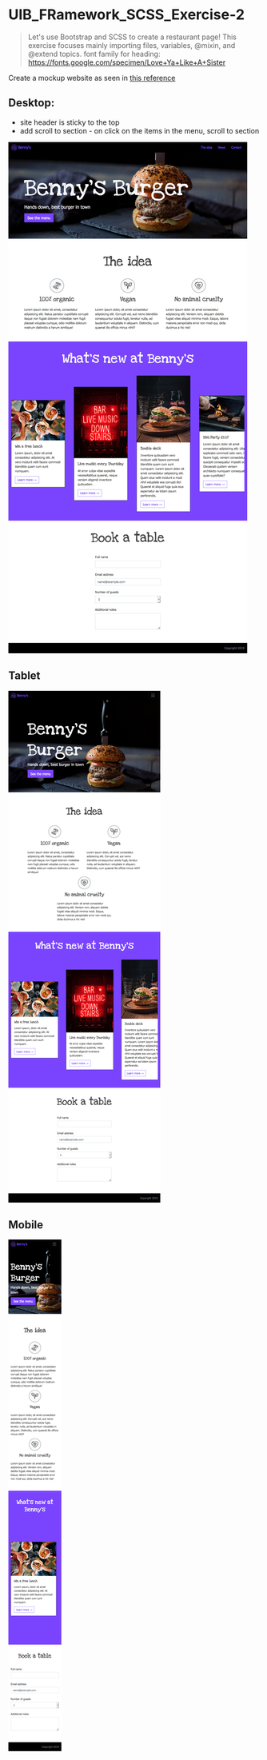# UIB_FRamework_SCSS_Exercise-2

> Let's use Bootstrap and SCSS to create a restaurant page!
> This exercise focuses mainly importing files, variables, @mixin, and @extend topics.
> font family for heading: https://fonts.google.com/specimen/Love+Ya+Like+A+Sister

Create a mockup website as seen in [this reference](https://hsnakk.github.io/UIB_FRamework_SCSS_Exercise-2/)

## Desktop:

- site header is sticky to the top
- add scroll to section - on click on the items in the menu, scroll to section

![example-desktop](reference_images/desktop.jpg)

## Tablet

![example-tablet](reference_images/tablet.png)

## Mobile

![example-mobile](reference_images/mobile.png)
